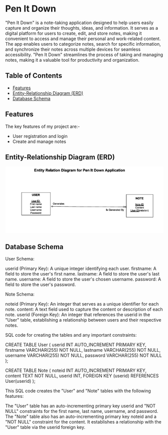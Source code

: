 # Pen It Down

"Pen It Down" is a note-taking application designed to help users easily capture and organize their thoughts, ideas, and information. It serves as a digital platform for users to create, edit, and store notes, making it convenient to access and manage their personal and work-related content. The app enables users to categorize notes, search for specific information, and synchronize their notes across multiple devices for seamless accessibility. "Pen It Down" streamlines the process of taking and managing notes, making it a valuable tool for productivity and organization.

## Table of Contents

- [Features](#features)
- [Entity-Relationship Diagram (ERD)](#entity-relationship-diagram-erd)
- [Database Schema](#database-schema)

## Features

The key features of my project are:-
- User registration and login
- Create and manage notes


## Entity-Relationship Diagram (ERD)
![ERD](https://github.com/Akanchibail/Web_Project/blob/main/ERD.PNG)

## Database Schema

User Schema:

userid (Primary Key): A unique integer identifying each user. firstname: A field to store the user's first name. lastname: A field to store the user's last name. username: A field to store the user's chosen username. password: A field to store the user's password.

Note Schema:

noteid (Primary Key): An integer that serves as a unique identifier for each note. content: A text field used to capture the content or description of each note. userid (Foreign Key): An integer that references the userid in the "User" table, establishing a relationship between users and their respective notes.

SQL code for creating the tables and any important constraints:

CREATE TABLE User (
    userid INT AUTO_INCREMENT PRIMARY KEY,
    firstname VARCHAR(255) NOT NULL,
    lastname VARCHAR(255) NOT NULL,
    username VARCHAR(255) NOT NULL,
    password VARCHAR(255) NOT NULL
);


CREATE TABLE Note (
    noteid INT AUTO_INCREMENT PRIMARY KEY,
    content TEXT NOT NULL,
    userid INT,
    FOREIGN KEY (userid) REFERENCES User(userid)
);

This SQL code creates the "User" and "Note" tables with the following features:

The "User" table has an auto-incrementing primary key userid and "NOT NULL" constraints for the first name, last name, username, and password.
The "Note" table also has an auto-incrementing primary key noteid and a "NOT NULL" constraint for the content. It establishes a relationship with the "User" table via the userid foreign key.



